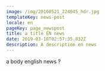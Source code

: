 ```yaml
---
image: /img/20160521_224045_hdr.jpg
templateKey: news-post
locale: en
pageKey: page_newspost
title: a title EN news
date: 2019-03-18T02:57:35.832Z
description: A description en news
---
```

a body english news ?
